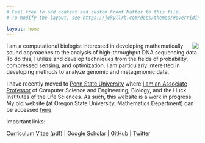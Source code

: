 ```yaml
---
# Feel free to add content and custom Front Matter to this file.
# To modify the layout, see https://jekyllrb.com/docs/themes/#overriding-theme-defaults

layout: home
---
```


<p style="padding: 0px;"> <img style="float: right;" src="Cropped.jpg"> </p> 

I am a computational biologist interested in developing mathematically sound approaches to the analysis of high-throughput 
DNA sequencing data. To do this, I utilize and develop techniques from the fields of probability, compressed sensing, and 
optimization. I am particularly interested in developing methods to analyze genomic and metagenomic data.

I have recently moved to [Penn State University](https://www.psu.edu/) where 
[I am an Associate Professor](https://www.eecs.psu.edu/departments/directory-detail-g.aspx?q=dmk333) of Computer Science 
and Engineering, Biology, and the Huck Institutes of the Life Sciences. As such, this website is a work in progress. My 
old website (at Oregon State University, Mathematics Department) can be accessed [here](https://koslicki.math.oregonstate.edu/).

Important links:

<a href="https://www.dropbox.com/s/eulgxwbn4ikxjvh/TeXCV.pdf?dl=0">Curriculum Vitae (pdf)</a>
  |  <a href="https://scholar.google.com/citations?user=Oz90sQsAAAAJ&hl=en">Google Scholar</a>
  |  <a href="https://github.com/dkoslickitwi">GitHub</a>
  |  <a href="https://twitter.com/DavidKoslicki">Twitter</a>


